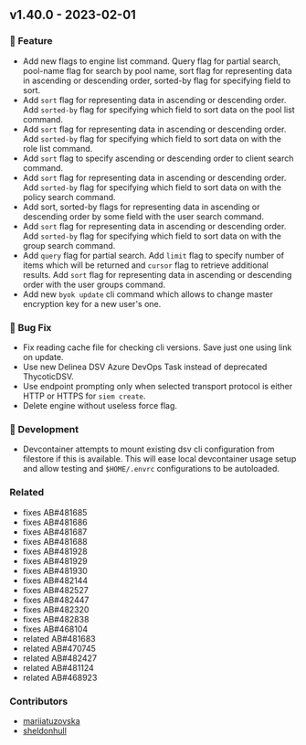 ## v1.40.0 - 2023-02-01

### 🎉 Feature

- Add new flags to engine list command. Query flag for partial search, pool-name flag for search by pool name, sort flag for representing data in ascending or descending order, sorted-by flag for specifying field to sort.
- Add `sort` flag for representing data in ascending or descending order. Add `sorted-by` flag for specifying which field to sort data on the pool list command.
- Add `sort` flag for representing data in ascending or descending order. Add `sorted-by` flag for specifying which field to sort data on with the role list command.
- Add `sort` flag to specify ascending or descending order to client search command.
- Add `sort` flag for representing data in ascending or descending order. Add `sorted-by` flag for specifying which field to sort data on with the policy search command.
- Add sort, sorted-by flags for representing data in ascending or descending order by some field with the user search command.
- Add `sort` flag for representing data in ascending or descending order. Add `sorted-by` flag for specifying which field to sort data on with the group search command.
- Add `query` flag for partial search. Add `limit` flag to specify number of items which will be returned and `cursor` flag to retrieve additional results. Add `sort` flag for representing data in ascending or descending order with the user groups command.
- Add new `byok update` cli command which allows to change master encryption key for a new user's one.

### 🐛 Bug Fix

- Fix reading cache file for checking cli versions. Save just one using link on update.
- Use new Delinea DSV Azure DevOps Task instead of deprecated ThycoticDSV.
- Use endpoint prompting only when selected transport protocol is either HTTP or HTTPS for `siem create`.
- Delete engine without useless force flag.

### 🤖 Development

- Devcontainer attempts to mount existing dsv cli configuration from filestore if this is available. This will ease local devcontainer usage setup and allow testing and `$HOME/.envrc` configurations to be autoloaded.

### Related

- fixes AB#481685
- fixes AB#481686
- fixes AB#481687
- fixes AB#481688
- fixes AB#481928
- fixes AB#481929
- fixes AB#481930
- fixes AB#482144
- fixes AB#482527
- fixes AB#482447
- fixes AB#482320
- fixes AB#482838
- fixes AB#468104
- related AB#481683
- related AB#470745
- related AB#482427
- related AB#481124
- related AB#468923

### Contributors

- [mariiatuzovska](https://github.com/mariiatuzovska)
- [sheldonhull](https://github.com/sheldonhull)
